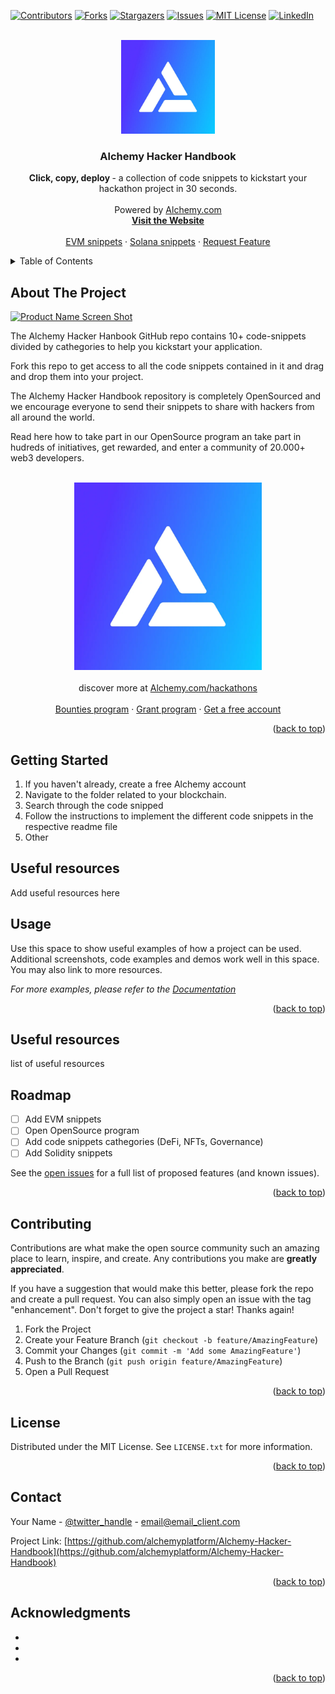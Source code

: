 <div id="top"></div>

[![Contributors][contributors-shield]][contributors-url]
[![Forks][forks-shield]][forks-url]
[![Stargazers][stars-shield]][stars-url]
[![Issues][issues-shield]][issues-url]
[![MIT License][license-shield]][license-url]
[![LinkedIn][linkedin-shield]][linkedin-url]

<!-- PROJECT LOGO -->
<br />
<div align="center">

  <a href="alchemy.com/hackathon">
    <img src="images/logo.webp" alt="Logo" width="150" height="150">
  </a>

<h3 align="center">Alchemy Hacker Handbook</h3>

  <p align="center">
    <strong>Click, copy, deploy </strong>- a collection of code snippets to kickstart your hackathon project in 30 seconds.
    <br />
    <br />
    Powered by <a href="alchemy.com">Alchemy.com</a>
    <br />
    <a href="alchemy.com/hackathon"><strong>Visit the Website</strong></a>
    <br />
    <br />
    <a href="https://github.com/alchemyplatform/Alchemy-Hacker-Handbook">EVM snippets</a>
    ·
    <a href="./solana_snippets">Solana snippets</a>
    ·
    <a href="https://github.com/alchemyplatform/Alchemy-Hacker-Handbook/issues">Request Feature</a>
    
 
</div>

<!-- TABLE OF CONTENTS -->
<details>
  <summary>Table of Contents</summary>
  <ol>
    <li>
      <a href="#about-the-project">About The Project</a>
      <ul>
        <li><a href="#built-with">Built With</a></li>
      </ul>
    </li>
    <li>
      <a href="#getting-started">Getting Started</a>
      <ul>
        <li><a href="#prerequisites">Prerequisites</a></li>
        <li><a href="#installation">Installation</a></li>
      </ul>
    </li>
    <li><a href="#usage">Usage</a></li>
    <li><a href="#roadmap">Roadmap</a></li>
    <li><a href="#contributing">Contributing</a></li>
    <li><a href="#license">License</a></li>
    <li><a href="#contact">Contact</a></li>
    <li><a href="#acknowledgments">Acknowledgments</a></li>
  </ol>
</details>

<!-- ABOUT THE PROJECT -->

## About The Project

[![Product Name Screen Shot][product-screenshot]](https://example.com)

The Alchemy Hacker Hanbook GitHub repo contains 10+ code-snippets divided by cathegories to help you kickstart your application.

Fork this repo to get access to all the code snippets contained in it and drag and drop them into your project.

The Alchemy Hacker Handbook repository is completely OpenSourced and we encourage everyone to send their snippets to share with hackers from all around the world.

Read here how to take part in our OpenSource program an take part in hudreds of initiatives, get rewarded, and enter a community of 20.000+ web3 developers.

<p align="center">
<br/>
<a href="alchemy.com/hackathon">
    <img src="images/logo.webp" alt="Logo" width="300" height="300">
</a>
    <br />
    <br />
    discover more at <a href="alchemy.com/hackathons">Alchemy.com/hackathons</a>
    <br />
    <br />
    <a href="https://github.com/alchemyplatform/Alchemy-Hacker-Handbook">Bounties program</a>
    ·
    <a href="https://github.com/alchemyplatform/Alchemy-Hacker-Handbook/issues">Grant program</a>
    ·
    <a href="https://github.com/alchemyplatform/Alchemy-Hacker-Handbook/issues">Get a free account</a>

<p align="right">(<a href="#top">back to top</a>)</p>

<!-- GETTING STARTED -->

## Getting Started

<ol>
<li>If you haven't already, create a free Alchemy account</li>
<li>Navigate to the folder related to your blockchain.</li>
<li>Search through the code snipped</li>
<li>Follow the instructions to implement the different code snippets in the respective readme file</li>
<li>Other</li>
</ol>

## Useful resources

Add useful resources here

<!-- USAGE EXAMPLES -->

## Usage

Use this space to show useful examples of how a project can be used. Additional screenshots, code examples and demos work well in this space. You may also link to more resources.

_For more examples, please refer to the [Documentation](https://example.com)_

<p align="right">(<a href="#top">back to top</a>)</p>

<!-- ROADMAP -->

## Useful resources

list of useful resources

## Roadmap

- [ ] Add EVM snippets
- [ ] Open OpenSource program
- [ ] Add code snippets cathegories (DeFi, NFTs, Governance)
- [ ] Add Solidity snippets

See the [open issues](https://github.com/alchemyplatform/Alchemy-Hacker-Handbook/issues) for a full list of proposed features (and known issues).

<p align="right">(<a href="#top">back to top</a>)</p>

<!-- CONTRIBUTING -->

## Contributing

Contributions are what make the open source community such an amazing place to learn, inspire, and create. Any contributions you make are **greatly appreciated**.

If you have a suggestion that would make this better, please fork the repo and create a pull request. You can also simply open an issue with the tag "enhancement".
Don't forget to give the project a star! Thanks again!

1. Fork the Project
2. Create your Feature Branch (`git checkout -b feature/AmazingFeature`)
3. Commit your Changes (`git commit -m 'Add some AmazingFeature'`)
4. Push to the Branch (`git push origin feature/AmazingFeature`)
5. Open a Pull Request

<p align="right">(<a href="#top">back to top</a>)</p>

<!-- LICENSE -->

## License

Distributed under the MIT License. See `LICENSE.txt` for more information.

<p align="right">(<a href="#top">back to top</a>)</p>

<!-- CONTACT -->

## Contact

Your Name - [@twitter_handle](https://twitter.com/twitter_handle) - email@email_client.com

Project Link: [https://github.com/alchemyplatform/Alchemy-Hacker-Handbook](https://github.com/alchemyplatform/Alchemy-Hacker-Handbook)

<p align="right">(<a href="#top">back to top</a>)</p>

<!-- ACKNOWLEDGMENTS -->

## Acknowledgments

- []()
- []()
- []()

<p align="right">(<a href="#top">back to top</a>)</p>

<!-- MARKDOWN LINKS & IMAGES -->
<!-- https://www.markdownguide.org/basic-syntax/#reference-style-links -->

[contributors-shield]: https://img.shields.io/github/contributors/alchemyplatform/Alchemy-Hacker-Handbook.svg?style=for-the-badge
[contributors-url]: https://github.com/alchemyplatform/Alchemy-Hacker-Handbook/graphs/contributors
[forks-shield]: https://img.shields.io/github/forks/alchemyplatform/Alchemy-Hacker-Handbook.svg?style=for-the-badge
[forks-url]: https://github.com/alchemyplatform/Alchemy-Hacker-Handbook/network/members
[stars-shield]: https://img.shields.io/github/stars/alchemyplatform/Alchemy-Hacker-Handbook.svg?style=for-the-badge
[stars-url]: https://github.com/alchemyplatform/Alchemy-Hacker-Handbook/stargazers
[issues-shield]: https://img.shields.io/github/issues/alchemyplatform/Alchemy-Hacker-Handbook.svg?style=for-the-badge
[issues-url]: https://github.com/alchemyplatform/Alchemy-Hacker-Handbook/issues
[license-shield]: https://img.shields.io/github/license/alchemyplatform/Alchemy-Hacker-Handbook.svg?style=for-the-badge
[license-url]: https://github.com/alchemyplatform/Alchemy-Hacker-Handbook/blob/master/LICENSE.txt
[linkedin-shield]: https://img.shields.io/badge/-LinkedIn-black.svg?style=for-the-badge&logo=linkedin&colorB=555
[linkedin-url]: https://www.linkedin.com/company/alchemyinc/
[product-screenshot]: images/screenshot.png
[next.js]: https://img.shields.io/badge/next.js-000000?style=for-the-badge&logo=nextdotjs&logoColor=white
[next-url]: https://nextjs.org/
[react.js]: https://img.shields.io/badge/React-20232A?style=for-the-badge&logo=react&logoColor=61DAFB
[react-url]: https://reactjs.org/
[vue.js]: https://img.shields.io/badge/Vue.js-35495E?style=for-the-badge&logo=vuedotjs&logoColor=4FC08D
[vue-url]: https://vuejs.org/
[angular.io]: https://img.shields.io/badge/Angular-DD0031?style=for-the-badge&logo=angular&logoColor=white
[angular-url]: https://angular.io/
[svelte.dev]: https://img.shields.io/badge/Svelte-4A4A55?style=for-the-badge&logo=svelte&logoColor=FF3E00
[svelte-url]: https://svelte.dev/
[laravel.com]: https://img.shields.io/badge/Laravel-FF2D20?style=for-the-badge&logo=laravel&logoColor=white
[laravel-url]: https://laravel.com
[bootstrap.com]: https://img.shields.io/badge/Bootstrap-563D7C?style=for-the-badge&logo=bootstrap&logoColor=white
[bootstrap-url]: https://getbootstrap.com
[jquery.com]: https://img.shields.io/badge/jQuery-0769AD?style=for-the-badge&logo=jquery&logoColor=white
[jquery-url]: https://jquery.com
